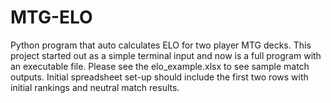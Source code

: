 # MTG-ELO
Python program that auto calculates ELO for two player MTG decks. This project started out as a simple terminal input and now is a full program with an executable file. Please see the elo_example.xlsx to see sample match outputs. Initial spreadsheet set-up should include the first two rows with initial rankings and neutral match results. 
